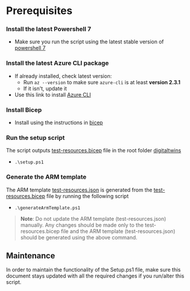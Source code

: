 # Prerequisites

### Install the latest Powershell 7

- Make sure you run the script using the latest stable version of [powershell 7](https://github.com/PowerShell/PowerShell/releases)

### Install the latest Azure CLI package

- If already installed, check latest version:
  - Run `az --version` to make sure `azure-cli` is at least **version 2.3.1**
  - If it isn't, update it
- Use this link to install [Azure CLI](https://docs.microsoft.com/cli/azure/install-azure-cli?view=azure-cli-latest])

### Install Bicep

- Install using the instructions in [bicep](https://github.com/Azure/bicep/blob/main/docs/installing.md)

### Run the setup script

The script outputs [test-resources.bicep](https://github.com/Azure/azure-sdk-for-net/blob/main/sdk/digitaltwins/test-resources_needs_fixing.bicep) file in the root folder [digitaltwins](https://github.com/Azure/azure-sdk-for-net/tree/main/sdk/digitaltwins)

- `.\setup.ps1`

### Generate the ARM template

The ARM template [test-resources.json](https://github.com/Azure/azure-sdk-for-net/blob/main/sdk/digitaltwins/test-resources.json) is generated from the [test-resources.bicep](https://github.com/Azure/azure-sdk-for-net/blob/main/sdk/digitaltwins/test-resources_needs_fixing.bicep) file by running the following script

- `.\generateArmTemplate.ps1`

> **Note**: Do not update the ARM template (test-resources.json) manually. Any changes should be made only to the test-resources.bicep file and the ARM template (test-resources.json) should be generated using the above command.

## Maintenance

In order to maintain the functionality of the Setup.ps1 file, make sure this document stays updated with all the required changes if you run/alter this script.

